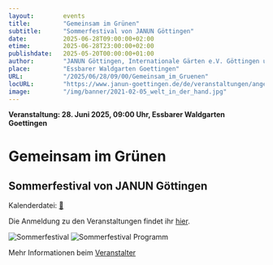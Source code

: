 ```yaml
---
layout:        events
title:         "Gemeinsam im Grünen"
subtitle:      "Sommerfestival von JANUN Göttingen"
date:          2025-06-28T09:00:00+02:00
etime:         2025-06-28T23:00:00+02:00
publishdate:   2025-05-20T00:00:00+01:00
author:        "JANUN Göttingen, Internationale Gärten e.V. Göttingen und der Lernacker Stadtsolawi Göttingen e.V. "
place:         "Essbarer Waldgarten Goettingen"
URL:           "/2025/06/28/09/00/Gemeinsam_im_Gruenen"
locURL:        "https://www.janun-goettingen.de/de/veranstaltungen/angebote-in-der-woche-der-natur/"
image:         "/img/banner/2021-02-05_welt_in_der_hand.jpg"
---
```


**Veranstaltung: 28. Juni 2025, 09:00 Uhr, Essbarer Waldgarten Goettingen**

Gemeinsam im Grünen
===========

Sommerfestival von JANUN Göttingen
-----------


Kalenderdatei: [📆](/ics/2025-06-28_09-00_gemeinsam_im_gruenen.ics)


Die Anmeldung zu den Veranstaltungen findet ihr
[hier](https://www.bingo-umweltlotterie.de/woche-der-natur/veranstaltungen).

![Sommerfestival](/img/event/2025-06-21-Woche_der_Natur.jpg)
![Sommerfestival Programm](/img/event/2025-06-27-Programm_Festival_JANUN.jpg)


Mehr Informationen beim [Veranstalter](https://www.janun-goettingen.de/de/veranstaltungen/angebote-in-der-woche-der-natur/)
